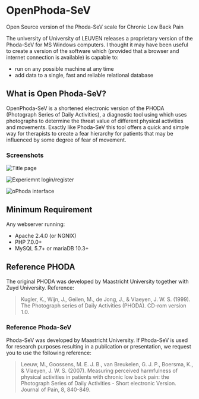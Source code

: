 # OpenPhoda-SeV
Open Source version of the Phoda-SeV scale for Chronic Low Back Pain

The university of University of LEUVEN releases a proprietary version of the Phoda-SeV for MS Windows computers. I thought it may have been useful to create a version of the software which (provided that a browser and internet connection is available) is capable to:

* run on any possible machine at any time 
* add data to a single, fast and reliable relational database

## What is Open Phoda-SeV?

OpenPhoda-SeV is a shortened electronic version of the PHODA (Photograph Series of Daily Activities), a diagnostic tool using which uses photographs to determine the threat value of different physical activities and movements. Exactly like Phoda-SeV this tool offers a quick and simple way for therapists to create a fear hierarchy for patients that may be influenced by some degree of fear of movement. 


### Screenshots

![Title page](https://i.postimg.cc/Gh9kNLrg/2019-05-09-123856-1895x935-scrot.png "Title page")

![Experiemnt login/register](https://i.postimg.cc/FFTyDdtJ/2019-05-09-123921-1912x935-scrot.png "Experiemnt login/register")

![oPhoda interface](https://i.postimg.cc/15VKVV9C/2019-05-03-185434-1856x920-scrot.png "oPhoda interface")


## Minimum Requirement

Any webserver running:
* Apache 2.4.0 (or NGNIX)
* PHP 7.0.0+
* MySQL 5.7+ or mariaDB 10.3+


## Reference PHODA

The original PHODA was developed by Maastricht University together with Zuyd University. Reference: 

>Kugler, K., Wijn, J., Geilen, M., de Jong, J., & Vlaeyen, J. W. S. (1999). The Photograph series of Daily Activities (PHODA). CD-rom version 1.0.

### Reference Phoda-SeV

Phoda-SeV was developed by Maastricht University. If Phoda-SeV is used for research purposes resulting in a publication or presentation, we request you to use the following reference:

> Leeuw, M., Goossens, M. E. J. B., van Breukelen, G. J. P., Boersma, K., & Vlaeyen, J. W. S. (2007). Measuring perceived harmfulness of physical activities in patients with chronic low back pain: the Photograph Series of Daily Activities - Short electronic Version. Journal of Pain, 8, 840-849.


